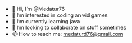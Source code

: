 - 👋 Hi, I’m @Medatur76
- 👀 I’m interested in coding an vid games
- 🌱 I’m currently learning java
- 💞️ I’m looking to collaborate on stuff sometimes
- 📫 How to reach me: medaturd76@gmail.com

<!---
Medatur76/Medatur76 is a ✨ special ✨ repository because its `README.md` (this file) appears on your GitHub profile.
You can click the Preview link to take a look at your changes.
--->
